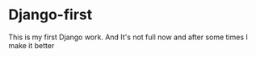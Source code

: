 # Django-first
This is my first Django work. And It's not full now and after some times I make it better

